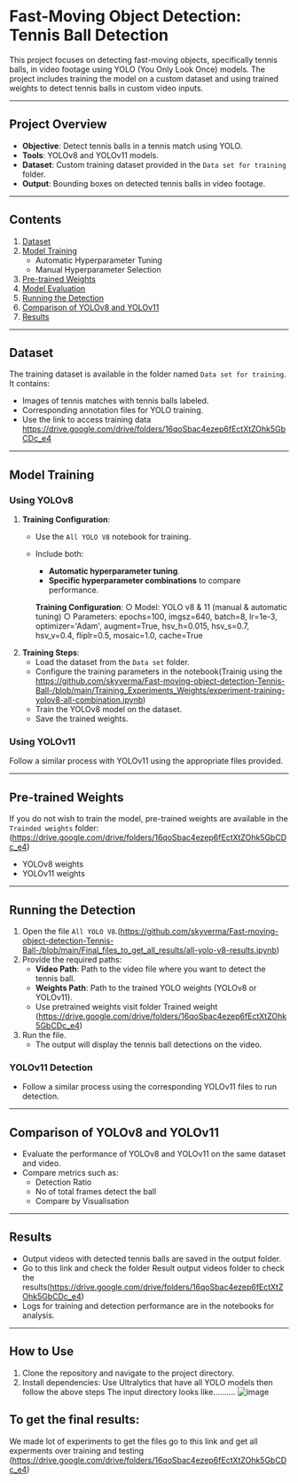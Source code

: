 # Fast-Moving Object Detection: Tennis Ball Detection

This project focuses on detecting fast-moving objects, specifically tennis balls, in video footage using YOLO (You Only Look Once) models. The project includes training the model on a custom dataset and using trained weights to detect tennis balls in custom video inputs.

---

## Project Overview

- **Objective**: Detect tennis balls in a tennis match using YOLO.
- **Tools**: YOLOv8 and YOLOv11 models.
- **Dataset**: Custom training dataset provided in the `Data set for training` folder.
- **Output**: Bounding boxes on detected tennis balls in video footage.

---

## Contents

1. [Dataset](#dataset)
2. [Model Training](#model-training)
   - Automatic Hyperparameter Tuning
   - Manual Hyperparameter Selection
3. [Pre-trained Weights](#pre-trained-weights)
4. [Model Evaluation](#model-evaluation)
5. [Running the Detection](#running-the-detection)
6. [Comparison of YOLOv8 and YOLOv11](#comparison-of-yolov8-and-yolov11)
7. [Results](#results)

---

## Dataset

The training dataset is available in the folder named `Data set for training`. It contains:
- Images of tennis matches with tennis balls labeled.
- Corresponding annotation files for YOLO training.
- Use the link to access training data 
https://drive.google.com/drive/folders/16qoSbac4ezep6fEctXtZOhk5GbCDc_e4
---

## Model Training

### Using YOLOv8
1. **Training Configuration**:
   - Use the `All YOLO V8` notebook for training.
   - Include both:
     - **Automatic hyperparameter tuning**.
     - **Specific hyperparameter combinations** to compare performance.
       
      **Training Configuration**:
      ○ Model: YOLO v8 & 11 (manual & automatic tuning)
      ○ Parameters: epochs=100, imgsz=640, batch=8, lr=1e-3,
      optimizer='Adam', augment=True, hsv_h=0.015, hsv_s=0.7,
      hsv_v=0.4, fliplr=0.5, mosaic=1.0, cache=True
2. **Training Steps**:
   - Load the dataset from the `Data set` folder.
   - Configure the training parameters in the notebook(Trainig using the https://github.com/skyverma/Fast-moving-object-detection-Tennis-Ball-/blob/main/Training_Experiments_Weights/experiment-training-yolov8-all-combination.ipynb)
   - Train the YOLOv8 model on the dataset.
   - Save the trained weights.

### Using YOLOv11
Follow a similar process with YOLOv11 using the appropriate files provided.

---

## Pre-trained Weights

If you do not wish to train the model, pre-trained weights are available in the `Trainded weights` folder:(https://drive.google.com/drive/folders/16qoSbac4ezep6fEctXtZOhk5GbCDc_e4)
- YOLOv8 weights
- YOLOv11 weights

---

## Running the Detection

1. Open the file `All YOLO V8`.(https://github.com/skyverma/Fast-moving-object-detection-Tennis-Ball-/blob/main/Final_files_to_get_all_results/all-yolo-v8-results.ipynb)
2. Provide the required paths:
   - **Video Path**: Path to the video file where you want to detect the tennis ball.
   - **Weights Path**: Path to the trained YOLO weights (YOLOv8 or YOLOv11).
   - Use pretrained weights visit folder Trained weight (https://drive.google.com/drive/folders/16qoSbac4ezep6fEctXtZOhk5GbCDc_e4)
3. Run the file. 
   - The output will display the tennis ball detections on the video.

### YOLOv11 Detection
- Follow a similar process using the corresponding YOLOv11 files to run detection.

---

## Comparison of YOLOv8 and YOLOv11

- Evaluate the performance of YOLOv8 and YOLOv11 on the same dataset and video.
- Compare metrics such as:
  - Detection Ratio
  - No of total frames detect the ball
  - Compare by Visualisation
 

---

## Results

- Output videos with detected tennis balls are saved in the output folder.
- Go to this link and check the folder Result output videos folder to check the results(https://drive.google.com/drive/folders/16qoSbac4ezep6fEctXtZOhk5GbCDc_e4)
- Logs for training and detection performance are in the notebooks for analysis.

---

## How to Use

1. Clone the repository and navigate to the project directory.
2. Install dependencies: 
   Use Ultralytics that have all YOLO models
   then follow the above steps
   The input directory looks like..........
![image](https://github.com/user-attachments/assets/b728516e-5624-4b4d-9fb4-962d72e2583f)

## To get the final results:
We made lot of experiments to get  the files go to this link and get all experments over training and testing  (https://drive.google.com/drive/folders/16qoSbac4ezep6fEctXtZOhk5GbCDc_e4) 
